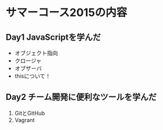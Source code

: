 ﻿# サマーコース2015の内容

## Day1 JavaScriptを学んだ
* オブジェクト指向
* クロージャ
* オブザーバ
* thisについて！

## Day2 チーム開発に便利なツールを学んだ
1. GitとGitHub
2. Vagrant